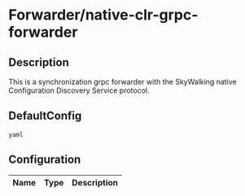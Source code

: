 # Forwarder/native-clr-grpc-forwarder
## Description
This is a synchronization grpc forwarder with the SkyWalking native Configuration Discovery Service protocol.
## DefaultConfig
```yaml```
## Configuration
|Name|Type|Description|
|----|----|-----------|

